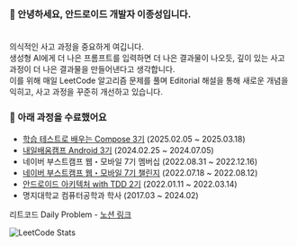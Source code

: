 ### 👋 안녕하세요, 안드로이드 개발자 이종성입니다.</br></br>

의식적인 사고 과정을 중요하게 여깁니다.</br>
생성형 AI에게 더 나은 프롬프트를 입력하면 더 나은 결과물이 나오듯, 깊이 있는 사고 과정이 더 나은 결과물을 만들어낸다고 생각합니다.</br>
이를 위해 매일 LeetCode 알고리즘 문제를 풀며 Editorial 해설을 통해 새로운 개념을 익히고, 사고 과정을 꾸준히 개선하고 있습니다. </br>


### 🌱 아래 과정을 수료했어요
+ [학습 테스트로 배우는 Compose 3기](https://edu.nextstep.camp/c/7OfwiPCo) (2025.02.05 ~ 2025.03.18)</br>
+ [내일배움캠프 Android 3기](https://nbcamp.spartacodingclub.kr/android) (2024.02.25 ~ 2024.07.05)
+ 네이버 부스트캠프 웹・모바일 7기 멤버십 (2022.08.31 ~ 2022.12.16)</br>
+ [네이버 부스트캠프 웹・모바일 7기 챌린지](https://boostcamp.connect.or.kr/) (2022.07.18 ~ 2022.08.12)</br>
+ [안드로이드 아키텍처 with TDD 2기](https://edu.nextstep.camp/c/QT9zj8KN) (2022.01.11 ~ 2022.03.14)</br>
+ 명지대학교 컴퓨터공학과 학사 (2017.03 ~ 2024.02)</br>

리트코드 Daily Problem - [노션 링크](https://dodobest.notion.site/Leetcode-19d27309f3b78056a0b2dba3d9800796)

![LeetCode Stats](https://leetcard.jacoblin.cool/DoTheBestMayb?theme=light&font=Marcellus%20SC&ext=heatmap)

<!--
**DoTheBestMayB/DoTheBestMayB** is a ✨ _special_ ✨ repository because its `README.md` (this file) appears on your GitHub profile.

Here are some ideas to get you started:

- 🔭 I’m currently working on ...
- 🌱 I’m currently learning ...
- 👯 I’m looking to collaborate on ...
- 🤔 I’m looking for help with ...
- 💬 Ask me about ...
- 📫 How to reach me: ...
- 😄 Pronouns: ...
- ⚡ Fun fact: ...
-->
